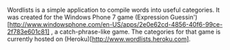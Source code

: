 Wordlists is a simple application to compile words into useful categories. It
was created for the Windows Phone 7 game (Expression
Guessin')[http://www.windowsphone.com/en-US/apps/2e0e62cd-4856-40f6-99ce-2f783e601c81]
, a catch-phrase-like game. The categories for that game is currently hosted on
(Heroku)[http://www.wordlists.heroku.com].
